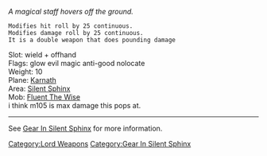 *A magical staff hovers off the ground.*

`Modifies hit roll by 25 continuous.`  
`Modifies damage roll by 25 continuous.`  
`It is a double weapon that does pounding damage`

Slot: wield + offhand  
Flags: glow evil magic anti-good nolocate  
Weight: 10  
Plane: [Karnath](:Category:Karnath "wikilink")  
Area: [Silent Sphinx](:Category:Silent_Sphinx "wikilink")  
Mob: [Fluent The Wise](Fluent_The_Wise "wikilink")  
i think m105 is max damage this pops at.

------------------------------------------------------------------------

See [Gear In Silent Sphinx](:Category:Gear_In_Silent_Sphinx "wikilink")
for more information.

[Category:Lord Weapons](Category:Lord_Weapons "wikilink") [Category:Gear
In Silent Sphinx](Category:Gear_In_Silent_Sphinx "wikilink")
